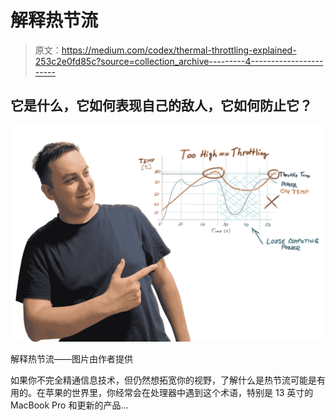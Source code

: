 # 解释热节流

> 原文：<https://medium.com/codex/thermal-throttling-explained-253c2e0fd85c?source=collection_archive---------4----------------------->

## 它是什么，它如何表现自己的敌人，它如何防止它？

![](img/2f1908b656f4f22f734084baa587575e.png)

解释热节流——图片由作者提供

如果你不完全精通信息技术，但仍然想拓宽你的视野，了解什么是热节流可能是有用的。在苹果的世界里，你经常会在处理器中遇到这个术语，特别是 13 英寸的 MacBook Pro 和更新的产品…